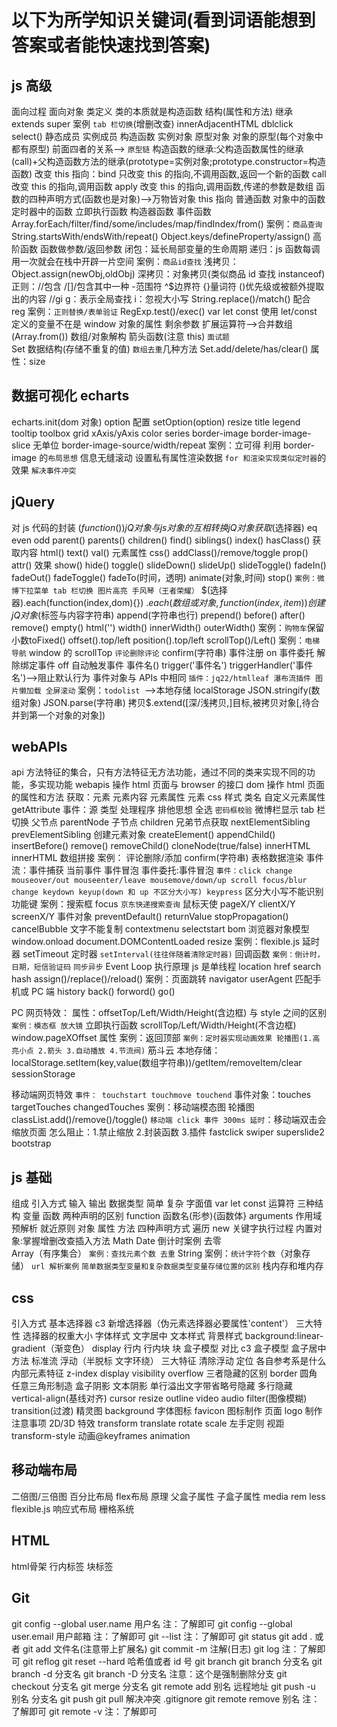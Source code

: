 # 以下为所学知识关键词(看到词语能想到答案或者能快速找到答案)

## js 高级

面向过程 面向对象
类定义 类的本质就是构造函数 结构(属性和方法)
继承 extends super
案例 `tab 栏切换`(增删改查) innerAdjacentHTML dblclick select()
静态成员 实例成员
构造函数 实例对象 原型对象 对象的原型(每个对象中都有原型) 前面四者的关系--> `原型链`
构造函数的继承:父构造函数属性的继承(call)+父构造函数方法的继承(prototype=实例对象;prototype.constructor=构造函数)
改变 this 指向：bind 只改变 this 的指向,不调用函数,返回一个新的函数
call 改变 this 的指向,调用函数
apply 改变 this 的指向,调用函数,传递的参数是数组
函数的四种声明方式(函数也是对象)-->万物皆对象
this 指向 普通函数 对象中的函数 定时器中的函数 立即执行函数 构造器函数 事件函数
Array.forEach/filter/find/some/includes/map/findIndex/from() 案例：`商品查询`
String.startsWith/endsWith/repeat()
Object.keys/defineProperty/assign()
高阶函数 函数做参数/返回参数
闭包：延长局部变量的生命周期
递归：js 函数每调用一次就会在栈中开辟一片空间 案例：`商品id查找`
浅拷贝：Object.assign(newObj,oldObj) 深拷贝：对象拷贝(类似商品 id 查找 instanceof)
正则：//包含 /[]/包含其中一种 -范围符 ^$边界符 {}量词符 ()优先级或被额外提取出的内容
//gi g：表示全局查找 i：忽视大小写 String.replace()/match() 配合 reg 案例：`正则替换/表单验证`
RegExp.test()/exec()
var let const 使用 let/const 定义的变量不在是 window 对象的属性
剩余参数 扩展运算符-->合并数组(Array.from()) 数组/对象解构
箭头函数(注意 this) `面试题`  
Set 数据结构(存储不重复的值) `数组去重`几种方法 Set.add/delete/has/clear() 属性：size

## 数据可视化 echarts

echarts.init(dom 对象) option 配置 setOption(option) resize
title legend tooltip toolbox grid xAxis/yAxis color series
border-image border-image-slice 无单位 border-image-source/width/repeat
案例：立可得 利用 border-image 的`布局思想` 信息无缝滚动 设置私有属性渲染数据  `for 和渲染实现类似定时器`的效果 `解决事件冲突`

## jQuery

对 js 代码的封装
$(function(){})
jQ对象与js对象的互相转换
jQ对象获取$(选择器) eq even odd parent() parents() children() find() siblings() index() hasClass()
获取内容 html() text() val() 元素属性 css() addClass()/remove/toggle prop() attr()
效果 show() hide() toggle() slideDown() slideUp() slideToggle() fadeIn() fadeOut() fadeToggle() fadeTo(时间，透明)
animate(对象,时间) stop()
`案例：微博下拉菜单 tab 栏切换 图片高亮 手风琴（王者荣耀）`
$(选择器).each(function(index,dom){}) $.each(数组或对象,function(index,item){})
创建jQ对象$(标签与内容字符串) append(字符串也行) prepend() before() after() remove() empty() html('')
width() innerWidth() outerWidth()
案例：`购物车`保留小数toFixed()
offset().top/left position().top/left scrollTop()/Left()
案例：`电梯导航` window 的 scrollTop `评论删除评论` confirm(字符串)
事件注册 on 事件委托 解除绑定事件 off
自动触发事件 事件名() trigger('事件名') triggerHandler('事件名')-->阻止默认行为
事件对象与 APIs 中相同
`插件：jq22/htmlleaf 瀑布流插件 图片懒加载 全屏滚动`
案例：`todolist `-->本地存储 localStorage JSON.stringify(数组对象) JSON.parse(字符串)
拷贝$.extend([深/浅拷贝,]目标,被拷贝对象[,待合并到第一个对象的对象])

## webAPIs

api 方法特征的集合，只有方法特征无方法功能，通过不同的类来实现不同的功能，多实现功能
webapis 操作 html 页面与 browser 的接口
dom 操作 html 页面的属性和方法
获取：元素 元素内容 元素属性 元素 css 样式 类名 自定义元素属性 getAttribute
事件：源 类型 处理程序
排他思想 全选 `密码框校验` 微博栏显示 tab 栏切换
父节点 parentNode 子节点 children 兄弟节点获取 nextElementSibling prevElementSibling
创建元素对象 createElement() appendChild() insertBefore() remove() removeChild() cloneNode(true/false)
innerHTML innerHTML 数组拼接
案例： 评论删除/添加 confirm(字符串) 表格数据渲染
事件流：事件捕获 当前事件 事件冒泡
事件委托:事件冒泡
`事件：click change mouseover/out mouseenter/leave mousemove/down/up scroll focus/blur change keydown keyup(down 和 up 不区分大小写) keypress` 区分大小写不能识别功能键
案例：搜索框 focus `京东快递搜索查询` 鼠标天使 pageX/Y clientX/Y screenX/Y
事件对象 preventDefault() returnValue stopPropagation() cancelBubble 文字不能复制 contextmenu selectstart
bom 浏览器对象模型
window.onload document.DOMContentLoaded resize 案例：flexible.js
延时器 setTimeout 定时器 `setInterval(往往伴随着清除定时器)` 回调函数 `案例：倒计时，日期，短信验证码`
`同步异步` Event Loop 执行原理 js 是单线程
location href search hash assign()/replace()/reload() 案例：页面跳转
navigator userAgent 匹配手机或 PC 端
history back() forword() go()

PC 网页特效：
属性：offsetTop/Left/Width/Height(含边框) 与 style 之间的区别
`案例：模态框 放大镜`
立即执行函数
scrollTop/Left/Width/Height(不含边框)
window.pageXOffset 属性 案例：返回顶部
`案例：定时器实现动画效果 轮播图(1.高亮小点 2.箭头 3.自动播放 4.节流阀)` 筋斗云
本地存储：localStorage.setItem(key,value(数组字符串))/getItem/removeItem/clear sessionStorage

移动端网页特效
`事件： touchstart touchmove touchend` 事件对象：touches targetTouches changedTouches
案例：移动端模态图 轮播图 classList.add()/remove()/toggle()
`移动端 click 事件 300ms 延时`：移动端双击会缩放页面 怎么阻止：1.禁止缩放 2.封装函数 3.插件 fastclick
swiper superslide2 bootstrap

## js 基础

组成
引入方式
输入 输出
数据类型 简单 复杂
字面值
var let const
运算符
三种结构
变量
函数 两种声明的区别 function 函数名(形参){函数体} arguments
作用域 预解析 就近原则
对象 属性 方法 四种声明方式 遍历 new 关键字执行过程
内置对象:掌握增删改查插入方法
Math
Date 倒计时案例 去零  
Array（有序集合） `案例：查找元素个数 去重`
String 案例：`统计字符个数`（对象存储） `url 解析案例`
`简单数据类型变量和复杂数据类型变量存储位置的区别` 栈内存和堆内存

## css

引入方式
基本选择器 c3 新增选择器（伪元素选择器必要属性'content'）
三大特性
选择器的权重大小
字体样式 文字居中
文本样式
背景样式 background:linear-gradient（渐变色）
display 行内 行内块 块
盒子模型 对比 c3 盒子模型 盒子居中方法
标准流
浮动（半脱标 文字环绕） 三大特征 清除浮动
定位 各自参考系是什么 内部元素特征 z-index
display visibility overflow 三者隐藏的区别
border 圆角 任意三角形制造
盒子阴影
文本阴影
单行溢出文字带省略号隐藏 多行隐藏
vertical-align(基线对齐) cursor resize outline
video audio
filter(图像模糊)
transition(过渡)
精灵图 background
字体图标
favicon 图标制作
页面 logo 制作注意事项
2D/3D 特效 transform translate rotate scale 左手定则 视距 transform-style
动画@keyframes animation

## 移动端布局

二倍图/三倍图
百分比布局
flex布局  原理  父盒子属性  子盒子属性
media  rem  less  flexible.js
响应式布局  栅格系统

## HTML

html骨架
行内标签
块标签

## Git

git config --global user.name 用户名 注：了解即可
git config --global user.email 用户邮箱 注：了解即可
git --list 注：了解即可
git status
git add . 或者 git add 文件名(注意带上扩展名)
git commit -m 注解(日志)
git log 注：了解即可
git reflog
git reset --hard 哈希值或者 id 号
git branch
git branch 分支名
git branch -d 分支名
git branch -D 分支名 注意：这个是强制删除分支
git checkout 分支名
git merge 分支名
git remote add 别名 远程地址
git push -u 别名 分支名
git push
git pull
解决冲突
.gitignore
git remote remove 别名 注：了解即可
git remote -v 注：了解即可
